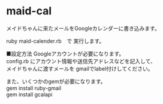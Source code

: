 maid-cal
========
メイドちゃんに来たメールをGoogleカレンダーに書き込みます。

ruby maid-calender.rb　で 実行します。  


■設定方法
Googleアカウントが必要になります。    
config.rb にアカウント情報や送信先アドレスなどを記入して、    
メイドちゃんに渡すメールを gmailでlabel付けしてください。    


また、いくつかのgemが必要になります。    
gem install ruby-gmail    
gem install gcalapi    

